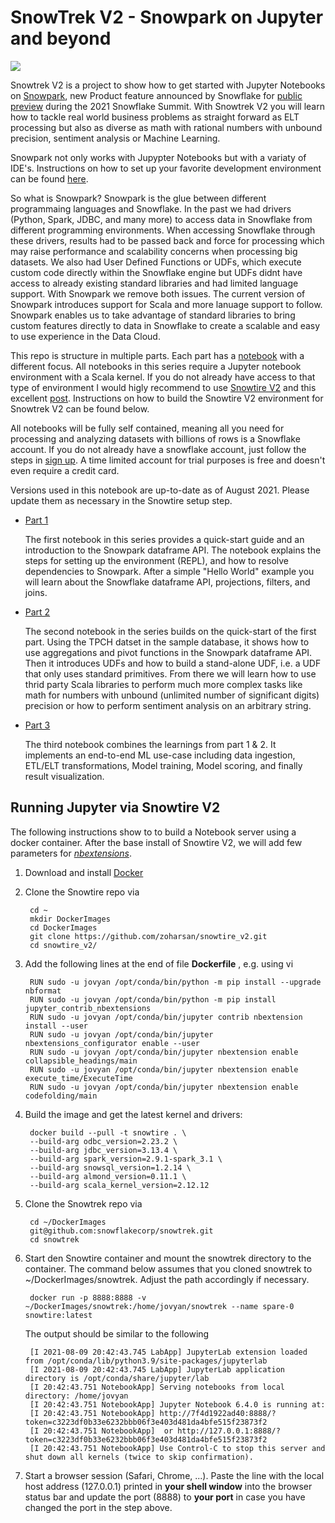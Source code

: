 # SnowTrek V2 - Snowpark on Jupyter and beyond

![](jpg/stock_small.jpg)

Snowtrek V2 is a project to show how to get started with Jupyter Notebooks on [Snowpark](https://docs.snowflake.com/en/developer-guide/snowpark/index.html), new Product feature announced by Snowflake for [public preview](https://www.snowflake.com/blog/welcome-to-snowpark-new-data-programmability-for-the-data-cloud/)  during the 2021 Snowflake Summit. With Snowtrek V2 you will learn how to tackle real world business problems as straight forward as ELT processing but also as diverse as math with rational numbers with unbound precision, sentiment analysis or Machine Learning.

Snowpark not only works with Jupypter Notebooks but with a variaty of IDE's. Instructions on how to set up your favorite development environment can be found [here](https://docs.snowflake.com/en/developer-guide/snowpark/setup.html). 

So what is Snowpark? Snowpark is the glue between different programmaing languages and Snowflake. In the past we had drivers (Python, Spark, JDBC, and many more) to access data in Snowflake from different programming environments. When accessing Snowflake through these drivers, results had to be passed back and force for processing which may raise performance and scalability concerns when processing big datasets. We also had User Defined Functions or UDFs, which execute custom code directly within the Snowflake engine but UDFs didnt have access to already existing standard libraries and had limited language support. With Snowpark we remove both issues. The current version of Snowpark introduces support for Scala and more lanuage support to follow. Snowpark enables us to take advantage of standard libraries to bring custom features directly to data in Snowflake to create a scalable and easy to use experience in the Data Cloud. 

This repo is structure in multiple parts. Each part has a [notebook](notebook) with a different focus. All notebooks in this series require a Jupyter notebook environment with a Scala kernel. If you do not already have access to that type of environment I would higly recommend to use [Snowtire V2](https://github.com/zoharsan/snowtire_v2) and this excellent [post](https://medium.com/snowflake/from-zero-to-snowpark-in-5-minutes-72c5f8ec0b55). Instructions on how to build the Snowtire V2 environment for Snowtrek V2 can be found below. 

All notebooks will be fully self contained, meaning all you need for processing and analyzing datasets with billions of rows is a Snowflake account. If you do not already have a snowflake account, just follow the steps in [sign up](https://signup.snowflake.com/). A time limited  account for trial purposes is free and doesn't even require a credit card. 

Versions used in this notebook are up-to-date as of August 2021. Please update them as necessary in the Snowtire setup step.


- [Part 1](notebook/part1/part1.ipynb) 

    The first notebook in this series provides a quick-start guide and an introduction to the Snowpark dataframe API. The notebook explains the steps 
    for  setting up the environment (REPL), and how to resolve dependencies to Snowpark. After a simple "Hello World" example you will learn about the Snowflake dataframe API, projections, filters, and joins. 

- [Part 2](notebook/part1/part2.ipynb) 

    The second notebook in the series builds on the quick-start of the first part. Using the TPCH datset in the sample database, it shows how to use aggregations and pivot functions in the Snowpark dataframe API. Then it introduces UDFs and how to build a stand-alone UDF, i.e. a UDF that only uses standard primitives. From there we will learn how to use thrid party Scala libraries to perform much more complex tasks like math for numbers with unbound (unlimited number of significant digits) precision or how to perform sentiment analysis on an arbitrary string.
    
- [Part 3](notebook/part1/part3.ipynb) 

    The third notebook combines the learnings from part 1 & 2. It implements an end-to-end ML use-case including data ingestion, ETL/ELT transformations, Model training, Model scoring, and finally result visualization.
    
## Running Jupyter via Snowtire V2

The following instructions show to to build a Notebook server using a docker container. After the base install of Snowtire V2, we will add few parameters for *[nbextensions](https://jupyter-contrib-nbextensions.readthedocs.io/en/latest/install.html)*.

1. Download and install [Docker](https://docs.docker.com/docker-for-mac/install/)

1. Clone the Snowtire repo via 

        cd ~
        mkdir DockerImages
        cd DockerImages
        git clone https://github.com/zoharsan/snowtire_v2.git
        cd snowtire_v2/

1. Add the following lines at the end of file **Dockerfile** , e.g. using vi

        RUN sudo -u jovyan /opt/conda/bin/python -m pip install --upgrade nbformat
        RUN sudo -u jovyan /opt/conda/bin/python -m pip install jupyter_contrib_nbextensions
        RUN sudo -u jovyan /opt/conda/bin/jupyter contrib nbextension install --user
        RUN sudo -u jovyan /opt/conda/bin/jupyter nbextensions_configurator enable --user
        RUN sudo -u jovyan /opt/conda/bin/jupyter nbextension enable collapsible_headings/main
        RUN sudo -u jovyan /opt/conda/bin/jupyter nbextension enable execute_time/ExecuteTime
        RUN sudo -u jovyan /opt/conda/bin/jupyter nbextension enable codefolding/main

1. Build the image and get the latest kernel and drivers:

        docker build --pull -t snowtire . \
        --build-arg odbc_version=2.23.2 \
        --build-arg jdbc_version=3.13.4 \
        --build-arg spark_version=2.9.1-spark_3.1 \
        --build-arg snowsql_version=1.2.14 \
        --build-arg almond_version=0.11.1 \
        --build-arg scala_kernel_version=2.12.12
        
1. Clone the Snowtrek repo via 

        cd ~/DockerImages
        git@github.com:snowflakecorp/snowtrek.git
        cd snowtrek
        
1. Start den Snowtire container and mount the snowtrek directory to the container. The command below assumes that you cloned snowtrek to ~/DockerImages/snowtrek. Adjust the path accordingly if necessary. 

        docker run -p 8888:8888 -v ~/DockerImages/snowtrek:/home/jovyan/snowtrek --name spare-0 snowtire:latest
        
    The output should be similar to the following

        [I 2021-08-09 20:42:43.745 LabApp] JupyterLab extension loaded from /opt/conda/lib/python3.9/site-packages/jupyterlab
        [I 2021-08-09 20:42:43.745 LabApp] JupyterLab application directory is /opt/conda/share/jupyter/lab
        [I 20:42:43.751 NotebookApp] Serving notebooks from local directory: /home/jovyan
        [I 20:42:43.751 NotebookApp] Jupyter Notebook 6.4.0 is running at:
        [I 20:42:43.751 NotebookApp] http://7f4d1922ad40:8888/?token=c3223df0b33e6232bbb06f3e403d481da4bfe515f23873f2
        [I 20:42:43.751 NotebookApp]  or http://127.0.0.1:8888/?token=c3223df0b33e6232bbb06f3e403d481da4bfe515f23873f2
        [I 20:42:43.751 NotebookApp] Use Control-C to stop this server and shut down all kernels (twice to skip confirmation).

1. Start a browser session (Safari, Chrome, ...). Paste the line with the local host address (127.0.0.1) printed in **your shell window** into the browser status bar and update the port (8888) to **your port** in case you have changed the port in the step above.
